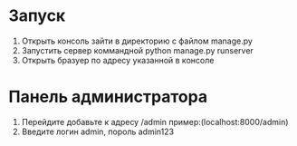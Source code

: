 # Запуск
1. Открыть консоль зайти в директорию с файлом manage.py
2. Запустить сервер коммандной python manage.py runserver
3. Открыть бразуер по адресу указанной в консоле

# Панель администратора
1. Перейдите добавьте к адресу /admin пример:(localhost:8000/admin)
2. Введите логин admin, пороль admin123
